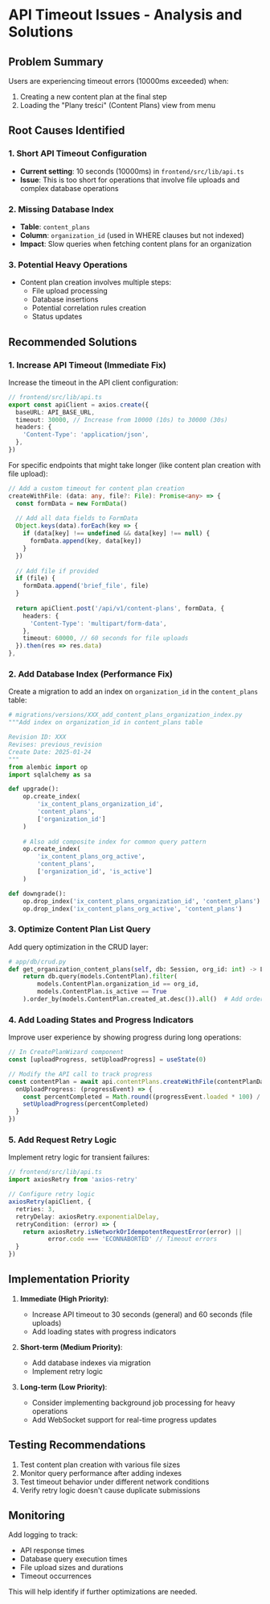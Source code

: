 # API Timeout Issues - Analysis and Solutions

## Problem Summary
Users are experiencing timeout errors (10000ms exceeded) when:
1. Creating a new content plan at the final step
2. Loading the "Plany treści" (Content Plans) view from menu

## Root Causes Identified

### 1. Short API Timeout Configuration
- **Current setting**: 10 seconds (10000ms) in `frontend/src/lib/api.ts`
- **Issue**: This is too short for operations that involve file uploads and complex database operations

### 2. Missing Database Index
- **Table**: `content_plans`
- **Column**: `organization_id` (used in WHERE clauses but not indexed)
- **Impact**: Slow queries when fetching content plans for an organization

### 3. Potential Heavy Operations
- Content plan creation involves multiple steps:
  - File upload processing
  - Database insertions
  - Potential correlation rules creation
  - Status updates

## Recommended Solutions

### 1. Increase API Timeout (Immediate Fix)
Increase the timeout in the API client configuration:

```typescript
// frontend/src/lib/api.ts
export const apiClient = axios.create({
  baseURL: API_BASE_URL,
  timeout: 30000, // Increase from 10000 (10s) to 30000 (30s)
  headers: {
    'Content-Type': 'application/json',
  },
})
```

For specific endpoints that might take longer (like content plan creation with file upload):

```typescript
// Add a custom timeout for content plan creation
createWithFile: (data: any, file?: File): Promise<any> => {
  const formData = new FormData()
  
  // Add all data fields to FormData
  Object.keys(data).forEach(key => {
    if (data[key] !== undefined && data[key] !== null) {
      formData.append(key, data[key])
    }
  })
  
  // Add file if provided
  if (file) {
    formData.append('brief_file', file)
  }
  
  return apiClient.post('/api/v1/content-plans', formData, {
    headers: {
      'Content-Type': 'multipart/form-data',
    },
    timeout: 60000, // 60 seconds for file uploads
  }).then(res => res.data)
},
```

### 2. Add Database Index (Performance Fix)
Create a migration to add an index on `organization_id` in the `content_plans` table:

```python
# migrations/versions/XXX_add_content_plans_organization_index.py
"""Add index on organization_id in content_plans table

Revision ID: XXX
Revises: previous_revision
Create Date: 2025-01-24
"""
from alembic import op
import sqlalchemy as sa

def upgrade():
    op.create_index(
        'ix_content_plans_organization_id', 
        'content_plans', 
        ['organization_id']
    )
    
    # Also add composite index for common query pattern
    op.create_index(
        'ix_content_plans_org_active', 
        'content_plans', 
        ['organization_id', 'is_active']
    )

def downgrade():
    op.drop_index('ix_content_plans_organization_id', 'content_plans')
    op.drop_index('ix_content_plans_org_active', 'content_plans')
```

### 3. Optimize Content Plan List Query
Add query optimization in the CRUD layer:

```python
# app/db/crud.py
def get_organization_content_plans(self, db: Session, org_id: int) -> List[models.ContentPlan]:
    return db.query(models.ContentPlan).filter(
        models.ContentPlan.organization_id == org_id,
        models.ContentPlan.is_active == True
    ).order_by(models.ContentPlan.created_at.desc()).all()  # Add ordering for consistency
```

### 4. Add Loading States and Progress Indicators
Improve user experience by showing progress during long operations:

```typescript
// In CreatePlanWizard component
const [uploadProgress, setUploadProgress] = useState(0)

// Modify the API call to track progress
const contentPlan = await api.contentPlans.createWithFile(contentPlanData, monthlyBriefFile || undefined, {
  onUploadProgress: (progressEvent) => {
    const percentCompleted = Math.round((progressEvent.loaded * 100) / progressEvent.total)
    setUploadProgress(percentCompleted)
  }
})
```

### 5. Add Request Retry Logic
Implement retry logic for transient failures:

```typescript
// frontend/src/lib/api.ts
import axiosRetry from 'axios-retry'

// Configure retry logic
axiosRetry(apiClient, {
  retries: 3,
  retryDelay: axiosRetry.exponentialDelay,
  retryCondition: (error) => {
    return axiosRetry.isNetworkOrIdempotentRequestError(error) || 
           error.code === 'ECONNABORTED' // Timeout errors
  }
})
```

## Implementation Priority

1. **Immediate (High Priority)**:
   - Increase API timeout to 30 seconds (general) and 60 seconds (file uploads)
   - Add loading states with progress indicators

2. **Short-term (Medium Priority)**:
   - Add database indexes via migration
   - Implement retry logic

3. **Long-term (Low Priority)**:
   - Consider implementing background job processing for heavy operations
   - Add WebSocket support for real-time progress updates

## Testing Recommendations

1. Test content plan creation with various file sizes
2. Monitor query performance after adding indexes
3. Test timeout behavior under different network conditions
4. Verify retry logic doesn't cause duplicate submissions

## Monitoring

Add logging to track:
- API response times
- Database query execution times
- File upload sizes and durations
- Timeout occurrences

This will help identify if further optimizations are needed.